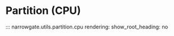 # Partition (CPU)

::: narrowgate.utils.partition.cpu
    rendering:
      show_root_heading: no
      
